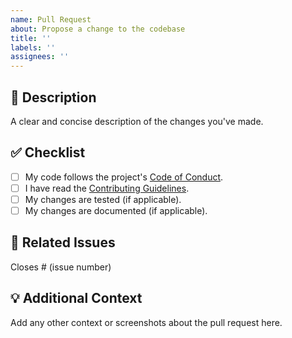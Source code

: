 ```yaml
---
name: Pull Request
about: Propose a change to the codebase
title: ''
labels: ''
assignees: ''
---
```


## 🚀 Description

A clear and concise description of the changes you've made.

## ✅ Checklist

- [ ] My code follows the project's [Code of Conduct](CODE_OF_CONDUCT.md).
- [ ] I have read the [Contributing Guidelines](CONTRIBUTING.md).
- [ ] My changes are tested (if applicable).
- [ ] My changes are documented (if applicable).

## 🔗 Related Issues

Closes # (issue number)

## 💡 Additional Context

Add any other context or screenshots about the pull request here.

